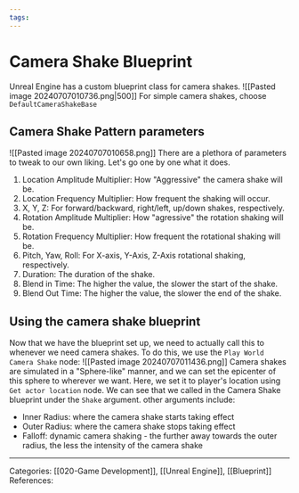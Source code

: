 ```yaml
---
tags:
---
```

# Camera Shake Blueprint
Unreal Engine has a custom blueprint class for camera shakes.
![[Pasted image 20240707010736.png|500]]
For simple camera shakes, choose `DefaultCameraShakeBase`

## Camera Shake Pattern parameters
![[Pasted image 20240707010658.png]]
There are a plethora of parameters to tweak to our own liking. Let's go one by one what it does.

1) Location Amplitude Multiplier: How "Aggressive" the camera shake will be.
2) Location Frequency Multiplier: How frequent the shaking will occur.
3) X, Y, Z: For forward/backward, right/left, up/down shakes, respectively.
4) Rotation Amplitude Multiplier: How "agressive" the rotation shaking will be.
5) Rotation Frequency Multiplier: How frequent the rotational shaking will be.
6) Pitch, Yaw, Roll: For X-axis, Y-Axis, Z-Axis rotational shaking, respectively.
7) Duration: The duration of the shake.
8) Blend in Time: The higher the value, the slower the start of the shake.
9) Blend Out Time: The higher the value, the slower the end of the shake.

## Using the camera shake blueprint
Now that we have the blueprint set up, we need to actually call this to whenever we need camera shakes. To do this, we use the `Play World Camera Shake` node:
![[Pasted image 20240707011436.png]]
Camera shakes are simulated in a "Sphere-like" manner, and we can set the epicenter of this sphere to wherever we want. Here, we set it to player's location using `Get actor location` node. We can see that we called in the Camera Shake blueprint under the `Shake` argument. other arguments include:
- Inner Radius: where the camera shake starts taking effect
- Outer Radius: where the camera shake stops taking effect
- Falloff: dynamic camera shaking - the further away towards the outer radius, the less the intensity of the camera shake

---
Categories: [[020-Game Development]], [[Unreal Engine]], [[Blueprint]] 
References:

